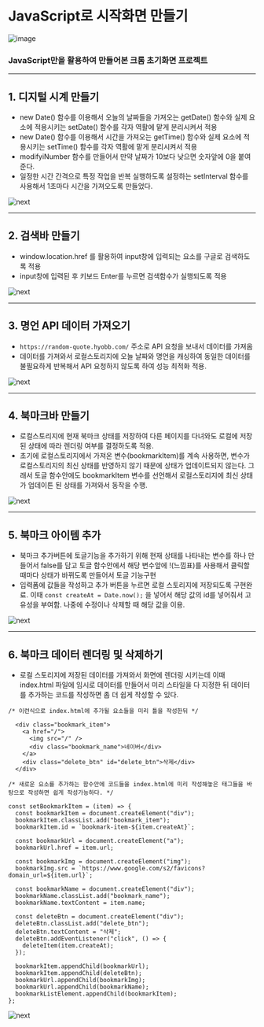 # JavaScript로 시작화면 만들기

![image](https://github.com/user-attachments/assets/9be47d3a-ca23-4d86-9025-645a0da236b4)


### JavaScript만을 활용하여 만들어본 크롬 초기화면 프로젝트

---

## 1. 디지털 시계 만들기
- new Date() 함수를 이용해서 오늘의 날짜들을 가져오는 getDate() 함수와 실제 요소에 적용시키는 setDate() 함수를 각자 역활에 맡게 분리시켜서 적용
- new Date() 함수를 이용해서 시간을 가져오는 getTime() 함수와 실제 요소에 적용시키는 setTime() 함수를 각자 역활에 맡게 분리시켜서 적용
- modifyiNumber 함수를 만들어서 만약 날짜가 10보다 낮으면 숫자앞에 0을 붙여준다.
- 일정한 시간 간격으로 특정 작업을 반복 실행하도록 설정하는 setInterval 함수를 사용해서 1초마다 시간을 가져오도록 만들었다.

![next](https://github.com/user-attachments/assets/800536c3-d231-461f-8cfa-2bda6c9f5dc5)


---

## 2. 검색바 만들기
- window.location.href 를 활용하여 input창에 입력되는 요소를 구글로 검색하도록 적용
- input창에 입력된 후 키보드 Enter를 누르면 검색함수가 실행되도록 적용

![next](https://github.com/user-attachments/assets/ebd3ed3a-5029-4065-87cb-530d6dbab837)


---

## 3. 명언 API 데이터 가져오기
- `https://random-quote.hyobb.com/` 주소로 API 요청을 보내서 데이터를 가져옴
- 데이터를 가져와서 로컬스토리지에 오늘 날짜와 명언을 캐싱하여 동일한 데이터를 불필요하게 반복해서 API 요청하지 않도록 하여 성능 최적화 적용.

![next](https://github.com/user-attachments/assets/be3d0e8a-5e3c-4ef5-938d-f480c06c6a79)

---

## 4. 북마크바 만들기
- 로컬스토리지에 현재 북마크 상태를 저장하여 다른 페이지를 다녀와도 로컬에 저장된 상태에 따라 렌더링 여부를 결정하도록 적용.
- 초기에 로컬스토리지에서 가져온 변수(bookmarkItem)를 계속 사용하면, 변수가 로컬스토리지의 최신 상태를 반영하지 않기 때문에 상태가 업데이트되지 않는다. 그래서 토글 함수안에도 bookmarkItem 변수를 선언해서 로컬스토리지에 최신 상태가 업데이튼 된 상태를 가져와서 동작을 수행.

![next](https://github.com/user-attachments/assets/b44a71b1-7d88-4a33-ad22-40d2edf7efd1)

---

## 5. 북마크 아이템 추가 
- 북마크 추가버튼에 토글기능을 추가하기 위해 현재 상태를 나타내는 변수를 하나 만들어서 false를 담고 토글 함수안에서 해당 변수앞에 !(느낌표)를 사용해서 클릭할 때마다 상태가 바뀌도록 만들어서 토글 기능구현
- 입력폼에 값들을 작성하고 추가 버튼을 누르면 로컬 스토리지에 저장되도록 구현완료. 이때 `const createAt = Date.now();` 을 넣어서 해당 값의 id를 넣어줘서 고유성을 부여함. 나중에 수정이나 삭제할 때 해당 값을 이용.

![next](https://github.com/user-attachments/assets/ada3a110-e7df-45e7-aa6b-1991b7777e64)

---

## 6. 북마크 데이터 렌더링 및 삭제하기
- 로컬 스토리지에 저장된 데이터를 가져와서 화면에 렌더링 시키는데 이때 index.html 파일에 임시로 데이터를 만들어서 미리 스타일을 다 지정한 뒤 데이터를 추가하는 코드를 작성하면 좀 더 쉽게 작성할 수 있다.
```
/* 이런식으로 index.html에 추가될 요소들을 미리 틀을 작성한뒤 */

  <div class="bookmark_item">
    <a href="/">
      <img src="/" />
      <div class="bookmark_name">네이버</div>
    </a>
    <div class="delete_btn" id="delete_btn">삭제</div>
  </div>
```
```
/* 새로운 요소를 추가하는 함수안에 코드들을 index.html에 미리 작성해놓은 태그들을 바탕으로 작성하면 쉽게 작성가능하다. */

const setBookmarkItem = (item) => {
  const bookmarkItem = document.createElement("div");
  bookmarkItem.classList.add("bookmark_item");
  bookmarkItem.id = `bookmark-item-${item.createAt}`;

  const bookmarkUrl = document.createElement("a");
  bookmarkUrl.href = item.url;

  const bookmarkImg = document.createElement("img");
  bookmarkImg.src = `https://www.google.com/s2/favicons?domain_url=${item.url}`;

  const bookmarkName = document.createElement("div");
  bookmarkName.classList.add("bookmark_name");
  bookmarkName.textContent = item.name;

  const deleteBtn = document.createElement("div");
  deleteBtn.classList.add("delete_btn");
  deleteBtn.textContent = "삭제";
  deleteBtn.addEventListener("click", () => {
    deleteItem(item.createAt);
  });

  bookmarkItem.appendChild(bookmarkUrl);
  bookmarkItem.appendChild(deleteBtn);
  bookmarkUrl.appendChild(bookmarkImg);
  bookmarkUrl.appendChild(bookmarkName);
  bookmarkListElement.appendChild(bookmarkItem);
};
```


![next](https://github.com/user-attachments/assets/d6d01602-3ef2-4919-9375-f7298c2f0260)





